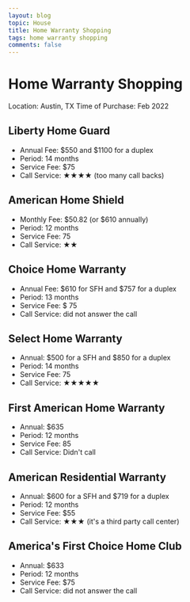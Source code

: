 ```yaml
---
layout: blog
topic: House
title: Home Warranty Shopping
tags: home warranty shopping
comments: false
---
```


# Home Warranty Shopping

Location: Austin, TX
Time of Purchase: Feb 2022

## Liberty Home Guard
*  Annual Fee: $550 and $1100 for a duplex
*  Period: 14 months
*  Service Fee: $75
*  Call Service: ★★★★ (too many call backs)

## American Home Shield
*  Monthly Fee: $50.82 (or $610 annually)
*  Period: 12 months
*  Service Fee: 75
*  Call Service: ★★

## Choice Home Warranty
*  Annual Fee: $610 for SFH and $757 for a duplex
*  Period: 13 months
*  Service Fee: $ 75
*  Call Service: did not answer the call

## Select Home Warranty
*  Annual: $500 for a SFH and $850 for a duplex
*  Period: 14 months
*  Service Fee: 75
*  Call Service: ★★★★★

## First American Home Warranty
*  Annual: $635
*  Period: 12 months
*  Service Fee: 85
*  Call Service: Didn't call

## American Residential Warranty
*  Annual: $600 for a SFH and $719 for a duplex
*  Period: 12 months
*  Service Fee: $55
*  Call Service: ★★★ (it's a third party call center)

## America's First Choice Home Club
*  Annual: $633
*  Period: 12 months
*  Service Fee: $75
*  Call Service: did not answer the call
